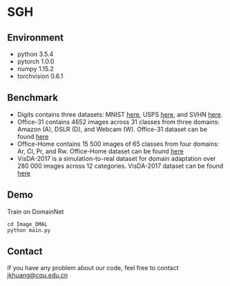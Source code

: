 # SGH
## Environment
* python   3.5.4  
* pytorch  1.0.0  
* numpy    1.15.2  
* torchvision  0.6.1  
## Benchmark
* Digits contains three datasets: MNIST [here](https://github.com/thuml/CDAN/tree/master/data), USPS [here](https://github.com/thuml/CDAN/tree/master/data), and SVHN [here](https://drive.google.com/file/d/1Y0wT_ElbDcnFxtu25MB74npURwwijEdT/view). 
* Office-31 contains 4652 images across 31 classes from three domains: Amazon (A), DSLR (D), and Webcam (W). Office-31 dataset can be found [here](https://faculty.cc.gatech.edu/~judy/domainadapt/)
* Office-Home contains 15 500 images of 65 classes from four domains: Ar, Cl, Pr, and Rw. Office-Home dataset can be found [here](https://www.hemanthdv.org/officeHomeDataset.html)
* VisDA-2017 is a simulation-to-real dataset for domain adaptation over 280 000 images across 12 categories. VisDA-2017 dataset can be found [here](https://github.com/VisionLearningGroup/taskcv-2017-public)
## Demo  
Train on DomainNet 
```  
cd Image_DMAL
python main.py
```
## Contact  
If you have any problem about our code, feel free to contact jkhuang@cqu.edu.cn
